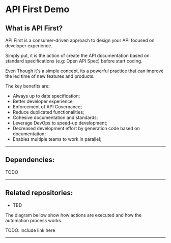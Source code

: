 # API First Demo
## What is API First?
API First is a consumer-driven approach to design your API focused on developer experience. 

Simply put, it is the action of create the API documentation based on standard specifications (e.g: Open API Spec) before start coding.

Even Though it's a simple concept, its a powerful practice that can improve the led time of new features and products.

The key benefits are:
- Always up to date specification;
- Better developer experience;
- Enforcement of API Governance;
- Reduce duplicated functionalities;
- Cohesive documentation and standards;
- Leverage DevOps to speed-up development;
- Decreased development effort by generation code based on  documentation;
- Enables multiple teams to work in parallel;

----------------------------

## Dependencies:
TODO

----------------------------

## Related repositories:
- TBD

The diagram bellow show how actions are executed and how the automation process works.

TODO: include link here

------------------------------